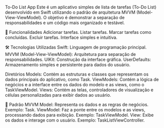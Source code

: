 To-Do List App
Este é um aplicativo simples de lista de tarefas (To-Do List) desenvolvido em Swift utilizando o padrão de arquitetura MVVM (Model-View-ViewModel). O objetivo é demonstrar a separação de responsabilidades e um código mais organizado e testável.

🚀 Funcionalidades
Adicionar tarefas.
Listar tarefas.
Marcar tarefas como concluídas.
Excluir tarefas.
Interface simples e intuitiva.

🛠️ Tecnologias Utilizadas
Swift: Linguagem de programação principal.
MVVM (Model-View-ViewModel): Arquitetura para separação de responsabilidades.
UIKit: Construção da interface gráfica.
UserDefaults: Armazenamento simples e persistente para dados do usuário.

Diretórios
Models: Contém as estruturas e classes que representam os dados principais do aplicativo, como Task.
ViewModels: Contém a lógica de negócios e a interface entre os dados do modelo e as views, como o TaskViewModel.
Views: Contém as telas, controladores de visualização e células personalizadas para exibir dados ao usuário.

📖 Padrão MVVM
Model: Representa os dados e as regras de negócios. Exemplo: Task.
ViewModel: Faz a ponte entre os modelos e as views, processando dados para exibição. Exemplo: TaskViewModel.
View: Exibe os dados e interage com o usuário. Exemplo: TaskListViewController.

